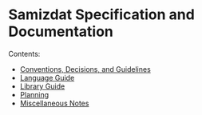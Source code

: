 Samizdat Specification and Documentation
========================================

Contents:

* [Conventions, Decisions, and Guidelines](conventions/README.md)
* [Language Guide](language-guide/README.md)
* [Library Guide](library-guide/README.md)
* [Planning](planning/README.md)
* [Miscellaneous Notes](notes/README.md)
